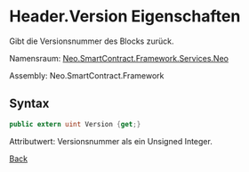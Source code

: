 # Header.Version Eigenschaften

Gibt die Versionsnummer des Blocks zurück.

Namensraum: [Neo.SmartContract.Framework.Services.Neo](../../neo.md)

Assembly: Neo.SmartContract.Framework

## Syntax

```c#
public extern uint Version {get;}
```

Attributwert: Versionsnummer als ein Unsigned Integer.



[Back](../header.md)

